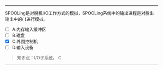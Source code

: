 ---
SPOOLing是对脱机I/O工作方式的模拟，SPOOLing系统中的输出进程是对脱出输出中的( )进行模拟。
- [ ] A.内存输入缓冲区 
- [ ] B.磁盘 
- [x] C.外围控制机 
- [ ] D.输入设备

> 知识点：I/O子系统。
> C

---